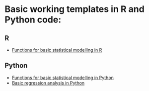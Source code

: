 # Basic working templates in R and Python code:

## R

- [Functions for basic statistical modelling in R](https://raw.githubusercontent.com/aysuvorov/medstats/master/R_scripts/medstats.R)

## Python
  
- [Functions for basic statistical modelling in Python](https://raw.githubusercontent.com/aysuvorov/medstats/master/Python_scripts/describe.py)
- [Basic regression analysis in Python](https://raw.githubusercontent.com/aysuvorov/medstats/master/Python_scripts/regressions.py)